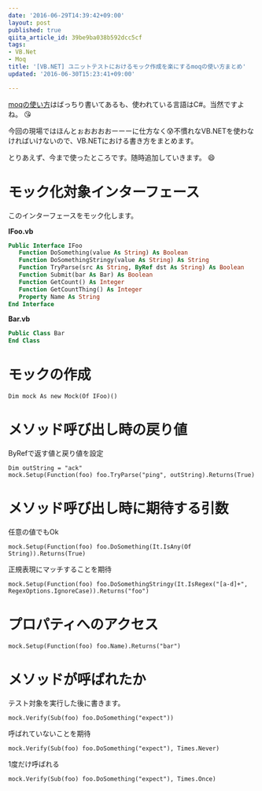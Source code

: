 ```yaml
---
date: '2016-06-29T14:39:42+09:00'
layout: post
published: true
qiita_article_id: 39be9ba038b592dcc5cf
tags:
- VB.Net
- Moq
title: '[VB.NET] ユニットテストにおけるモック作成を楽にするmoqの使い方まとめ'
updated: '2016-06-30T15:23:41+09:00'

---
```

[moqの使い方](https://github.com/Moq/moq4/wiki/Quickstart)はばっちり書いてあるも、使われている言語はC#。当然ですよね。 :kissing_heart:   
  
今回の現場ではほんとぉおおおおーーーに仕方なく:cold_sweat:不慣れなVB.NETを使わなければいけないので、VB.NETにおける書き方をまとめます。  
  
とりあえず、今まで使ったところです。随時追加していきます。 :smile:   
  
  
# モック化対象インターフェース  
  
このインターフェースをモック化します。  
  
**IFoo.vb**  
```vbnet:IFoo.vb
Public Interface IFoo
   Function DoSomething(value As String) As Boolean
   Function DoSomethingStringy(value As String) As String
   Function TryParse(src As String, ByRef dst As String) As Boolean
   Function Submit(bar As Bar) As Boolean
   Function GetCount() As Integer
   Function GetCountThing() As Integer
   Property Name As String
End Interface
```  
  
**Bar.vb**  
```vbnet:Bar.vb
Public Class Bar
End Class
```  
  
# モックの作成  
  
```vbnet
Dim mock As new Mock(Of IFoo)()
```  
  
# メソッド呼び出し時の戻り値  
  
ByRefで返す値と戻り値を設定  
  
```vbnet
Dim outString = "ack"
mock.Setup(Function(foo) foo.TryParse("ping", outString).Returns(True)
```  
  
# メソッド呼び出し時に期待する引数  
  
任意の値でもOk  
  
```vbnet
mock.Setup(Function(foo) foo.DoSomething(It.IsAny(Of String)).Returns(True)
```  
  
正規表現にマッチすることを期待  
  
```vbnet
mock.Setup(Function(foo) foo.DoSomethingStringy(It.IsRegex("[a-d]+", RegexOptions.IgnoreCase)).Returns("foo")
```  
  
# プロパティへのアクセス  
  
```vbnet
mock.Setup(Function(foo) foo.Name).Returns("bar")
```  
  
# メソッドが呼ばれたか  
  
テスト対象を実行した後に書きます。  
  
```vbnet
mock.Verify(Sub(foo) foo.DoSomething("expect"))
```  
  
呼ばれていないことを期待  
  
```vbnet
mock.Verify(Sub(foo) foo.DoSomething("expect"), Times.Never)
```  
  
1度だけ呼ばれる  
  
```vbnet
mock.Verify(Sub(foo) foo.DoSomething("expect"), Times.Once)
```  
